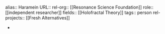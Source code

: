 alias:: Haramein
URL::
rel-org:: [[Resonance Science Foundation]] 
role:: [[independent researcher]] 
fields:: [[Holofractal Theory]] 
tags:: person
rel-projects:: [[Fresh Alternatives]] 

-